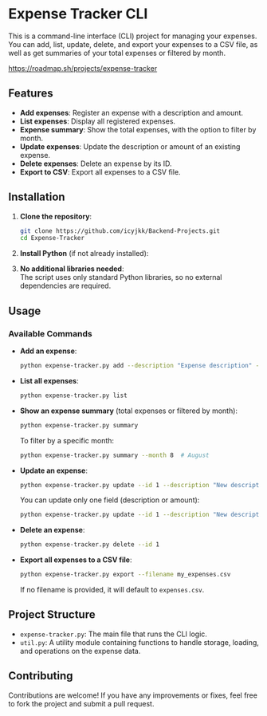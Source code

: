 # Expense Tracker CLI

This is a command-line interface (CLI) project for managing your expenses. You can add, list, update, delete, and export your expenses to a CSV file, as well as get summaries of your total expenses or filtered by month.

https://roadmap.sh/projects/expense-tracker
## Features

- **Add expenses**: Register an expense with a description and amount.
- **List expenses**: Display all registered expenses.
- **Expense summary**: Show the total expenses, with the option to filter by month.
- **Update expenses**: Update the description or amount of an existing expense.
- **Delete expenses**: Delete an expense by its ID.
- **Export to CSV**: Export all expenses to a CSV file.

## Installation

1. **Clone the repository**:
   ```bash
   git clone https://github.com/icyjkk/Backend-Projects.git
   cd Expense-Tracker
   ```
2. **Install Python** (if not already installed):  

3. **No additional libraries needed**:  
   The script uses only standard Python libraries, so no external dependencies are required.

## Usage

### Available Commands

- **Add an expense**:

   ```bash
   python expense-tracker.py add --description "Expense description" --amount 50
   ```

- **List all expenses**:

   ```bash
   python expense-tracker.py list
   ```

- **Show an expense summary** (total expenses or filtered by month):

   ```bash
   python expense-tracker.py summary
   ```

   To filter by a specific month:

   ```bash
   python expense-tracker.py summary --month 8  # August
   ```

- **Update an expense**:

   ```bash
   python expense-tracker.py update --id 1 --description "New description" --amount 100
   ```

   You can update only one field (description or amount):

   ```bash
   python expense-tracker.py update --id 1 --description "New description"
   ```

- **Delete an expense**:

   ```bash
   python expense-tracker.py delete --id 1
   ```

- **Export all expenses to a CSV file**:

   ```bash
   python expense-tracker.py export --filename my_expenses.csv
   ```

   If no filename is provided, it will default to `expenses.csv`.

## Project Structure

- `expense-tracker.py`: The main file that runs the CLI logic.
- `util.py`: A utility module containing functions to handle storage, loading, and operations on the expense data.

## Contributing

Contributions are welcome! If you have any improvements or fixes, feel free to fork the project and submit a pull request.


